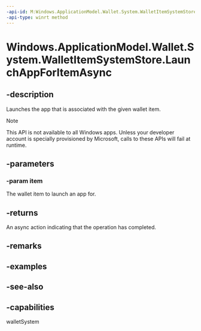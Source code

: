 ```yaml
---
-api-id: M:Windows.ApplicationModel.Wallet.System.WalletItemSystemStore.LaunchAppForItemAsync(Windows.ApplicationModel.Wallet.WalletItem)
-api-type: winrt method
---
```


<!-- Method syntax
public Windows.Foundation.IAsyncOperation<bool> LaunchAppForItemAsync(Windows.ApplicationModel.Wallet.WalletItem item)
-->

# Windows.ApplicationModel.Wallet.System.WalletItemSystemStore.LaunchAppForItemAsync

## -description
Launches the app that is associated with the given wallet item.

> [!NOTE]
> This API is not available to all Windows apps. Unless your developer account is specially provisioned by Microsoft, calls to these APIs will fail at runtime.

## -parameters
### -param item
The wallet item to launch an app for.

## -returns
An async action indicating that the operation has completed.

## -remarks

## -examples

## -see-also


## -capabilities
walletSystem